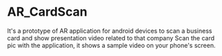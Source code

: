 # AR_CardScan
It's a prototype of AR application for android devices to scan a business card and show presentation video related to that company
Scan the card pic with the application, it shows a sample video on your phone's screen.
